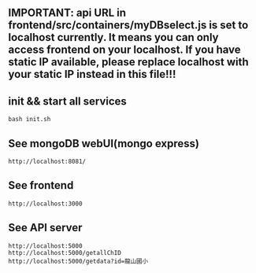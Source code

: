 ## IMPORTANT: api URL in frontend/src/containers/myDBselect.js is set to localhost currently. It means you can only access frontend on your localhost. If you have static IP available, please replace localhost with your static IP instead in this file!!!

## init && start all services
```bash init.sh``` 

## See mongoDB webUI(mongo express)
```http://localhost:8081/``` 

## See frontend
```http://localhost:3000```

## See API server
```
http://localhost:5000
http://localhost:5000/getallChID
http://localhost:5000/getdata?id=龍山國小
```

